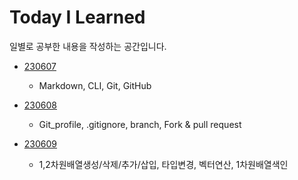 # Today I Learned

일별로 공부한 내용을 작성하는 공간입니다.

- [230607](./2306/TIL0607.md)
    - Markdown, CLI, Git, GitHub

- [230608](./2306/TIL0608.md)
    - Git_profile, .gitignore, branch, Fork & pull request

- [230609](./2306/230609/TIL06009.md)
    - 1,2차원배열생성/삭제/추가/삽입, 타입변경, 벡터연산, 1차원배열색인